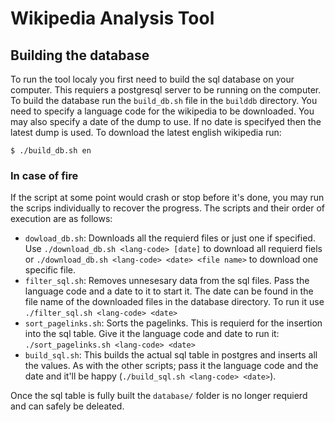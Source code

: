 # Wikipedia Analysis Tool #

## Building the database ## 

To run the tool localy you first need to build the sql database on your computer. This requiers a postgresql server to be running on the computer. To build the database run the `build_db.sh` file in the `builddb` directory. You need to specify a language code for the wikipedia to be downloaded. You may also specify a date of the dump to use. If no date is specifyed then the latest dump is used. To download the latest english wikipedia run:

    $ ./build_db.sh en

### In case of fire ###

If the script at some point would crash or stop before it's done, you may run the scrips individually to recover the progress. The scripts and their order of execution are as follows:

- `dowload_db.sh`: Downloads all the requierd files or just one if specified. Use `./download_db.sh <lang-code> [date]` to download all requierd fiels or `./download_db.sh <lang-code> <date> <file name>` to download one specific file.
- `filter_sql.sh`: Removes unnesesary data from the sql files. Pass the language code and a date to it to start it. The date can be found in the file name of the downloaded files in the database directory. To run it use `./filter_sql.sh <lang-code> <date>`
- `sort_pagelinks.sh`: Sorts the pagelinks. This is requierd for the insertion into the sql table. Give it the language code and date to run it: `./sort_pagelinks.sh <lang-code> <date>`
- `build_sql.sh`: This builds the actual sql table in postgres and inserts all the values. As with the other scripts; pass it the language code and the date and it'll be happy (`./build_sql.sh <lang-code> <date>`).

Once the sql table is fully built the `database/` folder is no longer requierd and can safely be deleated.
